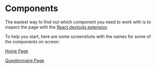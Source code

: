 # Components

The easiest way to find out which component you need to work with is to inspect the page with the [React devtools extension](/JavaScript/debugging.md#react-devtools).

To help you start, here are some screenshots with the names for some of the components on screen:

[Home Page](https://github.com/InseeFr/Pogues/blob/zenika-dev/src/home/page-home.jsx)

[Questionnaire Page](https://github.com/InseeFr/Pogues/blob/zenika-dev/src/questionnaire/page-questionnaire.jsx)